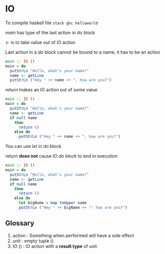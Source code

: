 # IO

To compile haskell file `stack ghc helloworld`

*main* has type of the last action in do block

<- is to take value out of IO action

Last action in a *do* block cannot be bound to a name, it has to be an action

```haskell
main :: IO ()
main = do
  putStrLn "Hello, what's your name?"
  name <- getLine
  putStrLn ("Hey " ++ name ++ ", how are you?")
```

*return* makes an IO action out of some value

```haskell
main :: IO ()
main = do
  putStrLn "Hello, what's your name?"
  name <- getLine
  if null name
    then
      return ()
    else do
      putStrLn ("Hey " ++ name ++ ", how are you?")
```

You can use *let* in *do* block

return **does not** cause IO *do* block to end in execution

```haskell
main :: IO ()
main = do
  putStrLn "Hello, what's your name?"
  name <- getLine
  if null name
    then
      return ()
    else do
      let bigName = map toUpper name
      putStrLn ("Hey " ++ bigName ++ "! how are you?")
```

## Glossary
1. action : Something when performed will have a side effect
2. unit : empty tuple ()
3. IO () : IO action with a **result type** of unit
